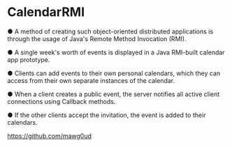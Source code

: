 # CalendarRMI


● A method of creating such object-oriented distributed applications is through the usage of Java's Remote Method Invocation (RMI).

● A single week's worth of events is displayed in a Java RMI-built calendar app prototype.

● Clients can add events to their own personal calendars, which they can access from their own separate instances of the calendar.

● When a client creates a public event, the server notifies all active client connections using Callback methods.

● If the other clients accept the invitation, the event is added to their calendars. 



https://github.com/mawg0ud
